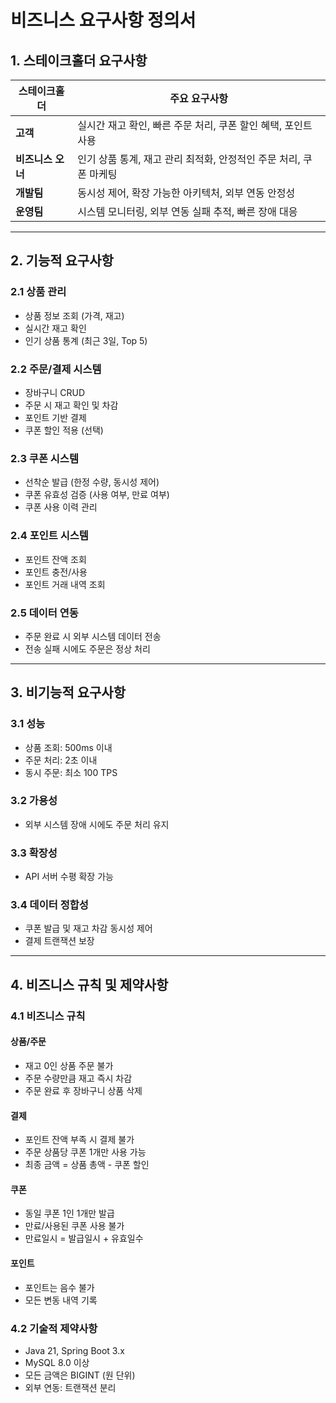 # 비즈니스 요구사항 정의서

## 1. 스테이크홀더 요구사항

| 스테이크홀더 | 주요 요구사항 |
|-------------|------------|
| **고객** | 실시간 재고 확인, 빠른 주문 처리, 쿠폰 할인 혜택, 포인트 사용 |
| **비즈니스 오너** | 인기 상품 통계, 재고 관리 최적화, 안정적인 주문 처리, 쿠폰 마케팅 |
| **개발팀** | 동시성 제어, 확장 가능한 아키텍처, 외부 연동 안정성 |
| **운영팀** | 시스템 모니터링, 외부 연동 실패 추적, 빠른 장애 대응 |

---

## 2. 기능적 요구사항

### 2.1 상품 관리
- 상품 정보 조회 (가격, 재고)
- 실시간 재고 확인
- 인기 상품 통계 (최근 3일, Top 5)

### 2.2 주문/결제 시스템
- 장바구니 CRUD
- 주문 시 재고 확인 및 차감
- 포인트 기반 결제
- 쿠폰 할인 적용 (선택)

### 2.3 쿠폰 시스템
- 선착순 발급 (한정 수량, 동시성 제어)
- 쿠폰 유효성 검증 (사용 여부, 만료 여부)
- 쿠폰 사용 이력 관리

### 2.4 포인트 시스템
- 포인트 잔액 조회
- 포인트 충전/사용
- 포인트 거래 내역 조회

### 2.5 데이터 연동
- 주문 완료 시 외부 시스템 데이터 전송
- 전송 실패 시에도 주문은 정상 처리

---

## 3. 비기능적 요구사항

### 3.1 성능
- 상품 조회: 500ms 이내
- 주문 처리: 2초 이내
- 동시 주문: 최소 100 TPS

### 3.2 가용성
- 외부 시스템 장애 시에도 주문 처리 유지

### 3.3 확장성
- API 서버 수평 확장 가능

### 3.4 데이터 정합성
- 쿠폰 발급 및 재고 차감 동시성 제어
- 결제 트랜잭션 보장

---

## 4. 비즈니스 규칙 및 제약사항

### 4.1 비즈니스 규칙

#### 상품/주문
- 재고 0인 상품 주문 불가
- 주문 수량만큼 재고 즉시 차감
- 주문 완료 후 장바구니 상품 삭제

#### 결제
- 포인트 잔액 부족 시 결제 불가
- 주문 상품당 쿠폰 1개만 사용 가능
- 최종 금액 = 상품 총액 - 쿠폰 할인

#### 쿠폰
- 동일 쿠폰 1인 1개만 발급
- 만료/사용된 쿠폰 사용 불가
- 만료일시 = 발급일시 + 유효일수

#### 포인트
- 포인트는 음수 불가
- 모든 변동 내역 기록

### 4.2 기술적 제약사항
- Java 21, Spring Boot 3.x
- MySQL 8.0 이상
- 모든 금액은 BIGINT (원 단위)
- 외부 연동: 트랜잭션 분리
